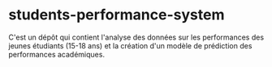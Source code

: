 # students-performance-system
C'est un dépôt qui contient l'analyse des données sur les performances des jeunes étudiants (15-18 ans) et la création d'un modèle de prédiction des performances académiques.

